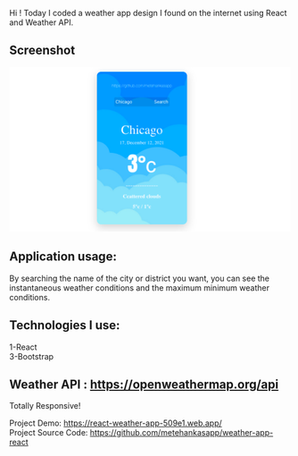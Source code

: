 Hi ! Today I coded a weather app design I found on the internet using React and Weather API.

## Screenshot

![ Project Screenshot](./screenshot.png)

## <b>Application usage:</b>

By searching the name of the city or district you want, you can see the instantaneous weather conditions and the maximum minimum weather conditions.


## <b>Technologies I use: </b>

1-React <br/>
3-Bootstrap

## <b>Weather API : https://openweathermap.org/api</b>

Totally Responsive!

Project Demo: https://react-weather-app-509e1.web.app/<br/>
Project Source Code: https://github.com/metehankasapp/weather-app-react


